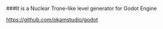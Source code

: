 ###It is a Nuclear Trone-like level generator for Godot Engine

https://github.com/okamstudio/godot

